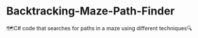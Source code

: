 # Backtracking-Maze-Path-Finder
🗺️C# code that searches for paths in a maze using different techniques🔍
